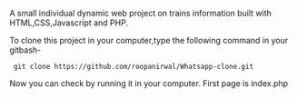 
A small individual dynamic web project on trains information built with HTML,CSS,Javascript and PHP.

To clone this project in your computer,type the following command in your gitbash-

     git clone https://github.com/roopanirwal/Whatsapp-clone.git
  
Now you can check by running it in your computer.
First page is index.php
